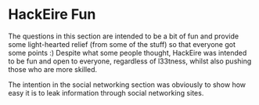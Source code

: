 HackEire Fun
============

The questions in this section are intended to be a bit of fun and provide some light-hearted relief (from some of the stuff) so that everyone got some points :) Despite what some people thought, HackEire was intended to be fun and open to everyone, regardless of l33tness, whilst also pushing those who are more skilled.

The intention in the social networking section was obviously to show how easy it is to leak information through social networking sites.
